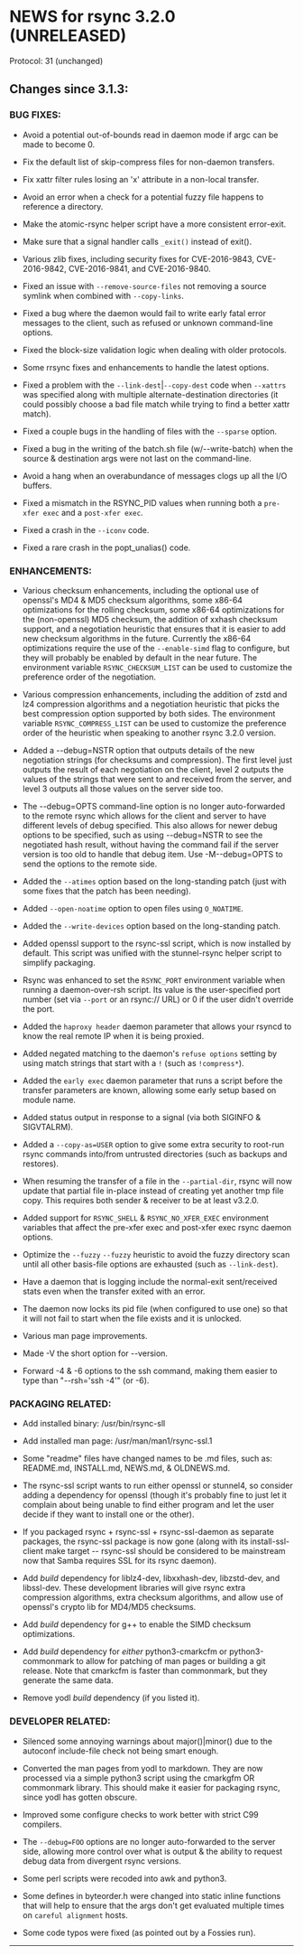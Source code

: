 # NEWS for rsync 3.2.0 (UNRELEASED)

Protocol: 31 (unchanged)

## Changes since 3.1.3:

### BUG FIXES:

 - Avoid a potential out-of-bounds read in daemon mode if argc can be made to
   become 0.

 - Fix the default list of skip-compress files for non-daemon transfers.

 - Fix xattr filter rules losing an 'x' attribute in a non-local transfer.

 - Avoid an error when a check for a potential fuzzy file happens to reference
   a directory.

 - Make the atomic-rsync helper script have a more consistent error-exit.

 - Make sure that a signal handler calls `_exit()` instead of exit().

 - Various zlib fixes, including security fixes for CVE-2016-9843,
   CVE-2016-9842, CVE-2016-9841, and CVE-2016-9840.

 - Fixed an issue with `--remove-source-files` not removing a source symlink
   when combined with `--copy-links`.

 - Fixed a bug where the daemon would fail to write early fatal error messages
   to the client, such as refused or unknown command-line options.

 - Fixed the block-size validation logic when dealing with older protocols.

 - Some rrsync fixes and enhancements to handle the latest options.

 - Fixed a problem with the `--link-dest`|`--copy-dest` code when `--xattrs`
   was specified along with multiple alternate-destination directories (it
   could possibly choose a bad file match while trying to find a better xattr
   match).

 - Fixed a couple bugs in the handling of files with the `--sparse` option.

 - Fixed a bug in the writing of the batch.sh file (w/--write-batch) when the
   source & destination args were not last on the command-line.

 - Avoid a hang when an overabundance of messages clogs up all the I/O buffers.

 - Fixed a mismatch in the RSYNC_PID values when running both a `pre-xfer exec`
   and a `post-xfer exec`.

 - Fixed a crash in the `--iconv` code.

 - Fixed a rare crash in the popt_unalias() code.

### ENHANCEMENTS:

 - Various checksum enhancements, including the optional use of openssl's MD4 &
   MD5 checksum algorithms, some x86-64 optimizations for the rolling checksum,
   some x86-64 optimizations for the (non-openssl) MD5 checksum, the addition
   of xxhash checksum support, and a negotiation heuristic that ensures that it
   is easier to add new checksum algorithms in the future.  Currently the
   x86-64 optimizations require the use of the `--enable-simd` flag to
   configure, but they will probably be enabled by default in the near future.
   The environment variable `RSYNC_CHECKSUM_LIST` can be used to customize the
   preference order of the negotiation.

 - Various compression enhancements, including the addition of zstd and lz4
   compression algorithms and a negotiation heuristic that picks the best
   compression option supported by both sides.  The environment variable
   `RSYNC_COMPRESS_LIST` can be used to customize the preference order of the
   heuristic when speaking to another rsync 3.2.0 version.

 - Added a --debug=NSTR option that outputs details of the new negotiation
   strings (for checksums and compression).  The first level just outputs the
   result of each negotiation on the client, level 2 outputs the values of the
   strings that were sent to and received from the server, and level 3 outputs
   all those values on the server side too.

 - The --debug=OPTS command-line option is no longer auto-forwarded to the
   remote rsync which allows for the client and server to have different levels
   of debug specified. This also allows for newer debug options to be
   specified, such as using --debug=NSTR to see the negotiated hash result,
   without having the command fail if the server version is too old to handle
   that debug item. Use -M--debug=OPTS to send the options to the remote side.

 - Added the `--atimes` option based on the long-standing patch (just with some
   fixes that the patch has been needing).

 - Added `--open-noatime` option to open files using `O_NOATIME`.

 - Added the `--write-devices` option based on the long-standing patch.

 - Added openssl support to the rsync-ssl script, which is now installed by
   default.  This script was unified with the stunnel-rsync helper script to
   simplify packaging.

 - Rsync was enhanced to set the `RSYNC_PORT` environment variable when running
   a daemon-over-rsh script. Its value is the user-specified port number (set
   via `--port` or an rsync:// URL) or 0 if the user didn't override the port.

 - Added the `haproxy header` daemon parameter that allows your rsyncd to know
   the real remote IP when it is being proxied.

 - Added negated matching to the daemon's `refuse options` setting by using
   match strings that start with a `!` (such as `!compress*`).

 - Added the `early exec` daemon parameter that runs a script before the
   transfer parameters are known, allowing some early setup based on module
   name.

 - Added status output in response to a signal (via both SIGINFO & SIGVTALRM).

 - Added a `--copy-as=USER` option to give some extra security to root-run
   rsync commands into/from untrusted directories (such as backups and
   restores).

 - When resuming the transfer of a file in the `--partial-dir`, rsync will now
   update that partial file in-place instead of creating yet another tmp file
   copy.  This requires both sender & receiver to be at least v3.2.0.

 - Added support for `RSYNC_SHELL` & `RSYNC_NO_XFER_EXEC` environment variables
   that affect the pre-xfer exec and post-xfer exec rsync daemon options.

 - Optimize the `--fuzzy` `--fuzzy` heuristic to avoid the fuzzy directory scan
   until all other basis-file options are exhausted (such as `--link-dest`).

 - Have a daemon that is logging include the normal-exit sent/received stats
   even when the transfer exited with an error.

 - The daemon now locks its pid file (when configured to use one) so that it
   will not fail to start when the file exists and it is unlocked.

 - Various man page improvements.

 - Made -V the short option for --version.

 - Forward -4 & -6 options to the ssh command, making them easier to type than
   "--rsh='ssh -4'" (or -6).

### PACKAGING RELATED:

 - Add installed binary: /usr/bin/rsync-sll

 - Add installed man page: /usr/man/man1/rsync-ssl.1

 - Some "readme" files have changed names to be .md files, such as: README.md,
   INSTALL.md, NEWS.md, & OLDNEWS.md.

 - The rsync-ssl script wants to run either openssl or stunnel4, so consider
   adding a dependency for openssl (though it's probably fine to just let it
   complain about being unable to find either program and let the user decide
   if they want to install one or the other).

 - If you packaged rsync + rsync-ssl + rsync-ssl-daemon as separate packages,
   the rsync-ssl package is now gone (along with its install-ssl-client make
   target -- rsync-ssl should be considered to be mainstream now that Samba
   requires SSL for its rsync daemon).

 - Add _build_ dependency for liblz4-dev, libxxhash-dev, libzstd-dev, and
   libssl-dev.  These development libraries will give rsync extra compression
   algorithms, extra checksum algorithms, and allow use of openssl's crypto
   lib for MD4/MD5 checksums.

 - Add _build_ dependency for g++ to enable the SIMD checksum optimizations.

 - Add _build_ dependency for _either_ python3-cmarkcfm or python3-commonmark
   to allow for patching of man pages or building a git release.  Note that
   cmarkcfm is faster than commonmark, but they generate the same data.

 - Remove yodl _build_ dependency (if you listed it).

### DEVELOPER RELATED:

 - Silenced some annoying warnings about major()|minor() due to the autoconf
   include-file check not being smart enough.

 - Converted the man pages from yodl to markdown. They are now processed via a
   simple python3 script using the cmarkgfm OR commonmark library.  This should
   make it easier for packaging rsync, since yodl has gotten obscure.

 - Improved some configure checks to work better with strict C99 compilers.

 - The `--debug=FOO` options are no longer auto-forwarded to the server side,
   allowing more control over what is output & the ability to request debug
   data from divergent rsync versions.

 - Some perl scripts were recoded into awk and python3.

 - Some defines in byteorder.h were changed into static inline functions that
   will help to ensure that the args don't get evaluated multiple times on
   `careful alignment` hosts.

 - Some code typos were fixed (as pointed out by a Fossies run).

------------------------------------------------------------------------------
